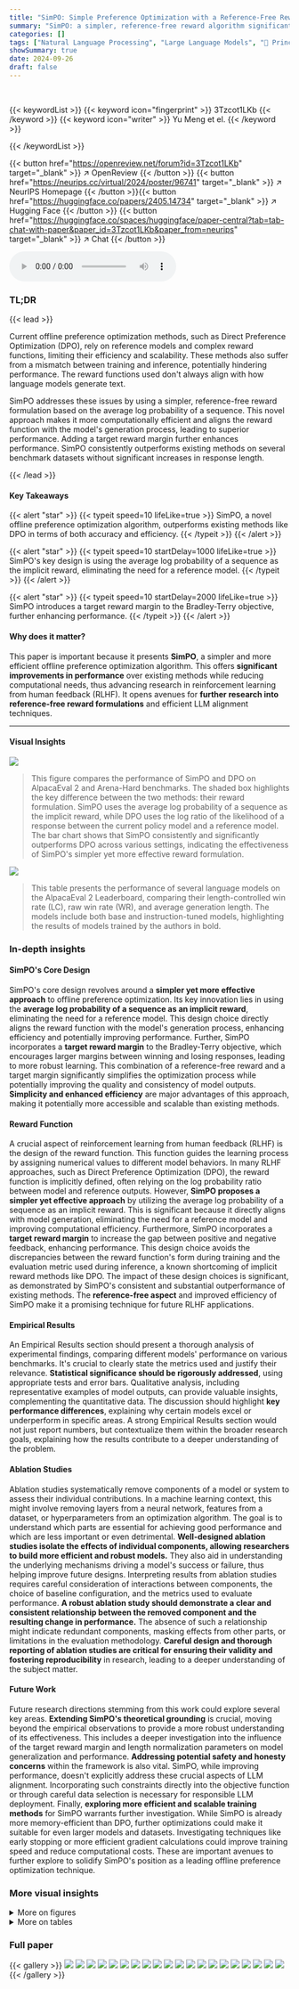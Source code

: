 ```yaml
---
title: "SimPO: Simple Preference Optimization with a Reference-Free Reward"
summary: "SimPO: a simpler, reference-free reward algorithm significantly outperforming existing offline preference optimization methods, achieving higher accuracy and efficiency in aligning LLMs with human pre..."
categories: []
tags: ["Natural Language Processing", "Large Language Models", "🏢 Princeton University",]
showSummary: true
date: 2024-09-26
draft: false
---
```


<br>

{{< keywordList >}}
{{< keyword icon="fingerprint" >}} 3Tzcot1LKb {{< /keyword >}}
{{< keyword icon="writer" >}} Yu Meng et el. {{< /keyword >}}
 
{{< /keywordList >}}

{{< button href="https://openreview.net/forum?id=3Tzcot1LKb" target="_blank" >}}
↗ OpenReview
{{< /button >}}
{{< button href="https://neurips.cc/virtual/2024/poster/96741" target="_blank" >}}
↗ NeurIPS Homepage
{{< /button >}}{{< button href="https://huggingface.co/papers/2405.14734" target="_blank" >}}
↗ Hugging Face
{{< /button >}}
{{< button href="https://huggingface.co/spaces/huggingface/paper-central?tab=tab-chat-with-paper&paper_id=3Tzcot1LKb&paper_from=neurips" target="_blank" >}}
↗ Chat
{{< /button >}}



<audio controls>
    <source src="https://ai-paper-reviewer.com/3Tzcot1LKb/podcast.wav" type="audio/wav">
    Your browser does not support the audio element.
</audio>


### TL;DR


{{< lead >}}

Current offline preference optimization methods, such as Direct Preference Optimization (DPO), rely on reference models and complex reward functions, limiting their efficiency and scalability.  These methods also suffer from a mismatch between training and inference, potentially hindering performance.  The reward functions used don't always align with how language models generate text.

SimPO addresses these issues by using a simpler, reference-free reward formulation based on the average log probability of a sequence.  This novel approach makes it more computationally efficient and aligns the reward function with the model's generation process, leading to superior performance.  Adding a target reward margin further enhances performance.  SimPO consistently outperforms existing methods on several benchmark datasets without significant increases in response length.

{{< /lead >}}


#### Key Takeaways

{{< alert "star" >}}
{{< typeit speed=10 lifeLike=true >}} SimPO, a novel offline preference optimization algorithm, outperforms existing methods like DPO in terms of both accuracy and efficiency. {{< /typeit >}}
{{< /alert >}}

{{< alert "star" >}}
{{< typeit speed=10 startDelay=1000 lifeLike=true >}} SimPO's key design is using the average log probability of a sequence as the implicit reward, eliminating the need for a reference model. {{< /typeit >}}
{{< /alert >}}

{{< alert "star" >}}
{{< typeit speed=10 startDelay=2000 lifeLike=true >}} SimPO introduces a target reward margin to the Bradley-Terry objective, further enhancing performance. {{< /typeit >}}
{{< /alert >}}

#### Why does it matter?
This paper is important because it presents **SimPO**, a simpler and more efficient offline preference optimization algorithm.  This offers **significant improvements in performance** over existing methods while reducing computational needs, thus advancing research in reinforcement learning from human feedback (RLHF).  It opens avenues for **further research into reference-free reward formulations** and efficient LLM alignment techniques.

------
#### Visual Insights



![](https://ai-paper-reviewer.com/3Tzcot1LKb/figures_1_1.jpg)

> This figure compares the performance of SimPO and DPO on AlpacaEval 2 and Arena-Hard benchmarks.  The shaded box highlights the key difference between the two methods: their reward formulation. SimPO uses the average log probability of a sequence as the implicit reward, while DPO uses the log ratio of the likelihood of a response between the current policy model and a reference model. The bar chart shows that SimPO consistently and significantly outperforms DPO across various settings, indicating the effectiveness of SimPO's simpler yet more effective reward formulation.





![](https://ai-paper-reviewer.com/3Tzcot1LKb/tables_1_1.jpg)

> This table presents the performance of several language models on the AlpacaEval 2 Leaderboard, comparing their length-controlled win rate (LC), raw win rate (WR), and average generation length.  The models include both base and instruction-tuned models, highlighting the results of models trained by the authors in bold.





### In-depth insights


#### SimPO's Core Design
SimPO's core design revolves around a **simpler yet more effective approach** to offline preference optimization.  Its key innovation lies in using the **average log probability of a sequence as an implicit reward**, eliminating the need for a reference model. This design choice directly aligns the reward function with the model's generation process, enhancing efficiency and potentially improving performance.  Further, SimPO incorporates a **target reward margin** to the Bradley-Terry objective, which encourages larger margins between winning and losing responses, leading to more robust learning. This combination of a reference-free reward and a target margin significantly simplifies the optimization process while potentially improving the quality and consistency of model outputs.  **Simplicity and enhanced efficiency** are major advantages of this approach, making it potentially more accessible and scalable than existing methods.

#### Reward Function
A crucial aspect of reinforcement learning from human feedback (RLHF) is the design of the reward function.  This function guides the learning process by assigning numerical values to different model behaviors.  In many RLHF approaches, such as Direct Preference Optimization (DPO), the reward function is implicitly defined, often relying on the log probability ratio between model and reference outputs. However, **SimPO proposes a simpler yet effective approach** by utilizing the average log probability of a sequence as an implicit reward. This is significant because it directly aligns with model generation, eliminating the need for a reference model and improving computational efficiency.  Furthermore, SimPO incorporates a **target reward margin** to increase the gap between positive and negative feedback, enhancing performance. This design choice avoids the discrepancies between the reward function's form during training and the evaluation metric used during inference, a known shortcoming of implicit reward methods like DPO.  The impact of these design choices is significant, as demonstrated by SimPO's consistent and substantial outperformance of existing methods.  The **reference-free aspect** and improved efficiency of SimPO make it a promising technique for future RLHF applications.

#### Empirical Results
An Empirical Results section should present a thorough analysis of experimental findings, comparing different models' performance on various benchmarks.  It's crucial to clearly state the metrics used and justify their relevance.  **Statistical significance should be rigorously addressed**, using appropriate tests and error bars.  Qualitative analysis, including representative examples of model outputs, can provide valuable insights, complementing the quantitative data.  The discussion should highlight **key performance differences**, explaining why certain models excel or underperform in specific areas.  A strong Empirical Results section would not just report numbers, but contextualize them within the broader research goals, explaining how the results contribute to a deeper understanding of the problem.

#### Ablation Studies
Ablation studies systematically remove components of a model or system to assess their individual contributions.  In a machine learning context, this might involve removing layers from a neural network, features from a dataset, or hyperparameters from an optimization algorithm.  The goal is to understand which parts are essential for achieving good performance and which are less important or even detrimental. **Well-designed ablation studies isolate the effects of individual components, allowing researchers to build more efficient and robust models.**  They also aid in understanding the underlying mechanisms driving a model's success or failure, thus helping improve future designs.  Interpreting results from ablation studies requires careful consideration of interactions between components, the choice of baseline configuration, and the metrics used to evaluate performance. **A robust ablation study should demonstrate a clear and consistent relationship between the removed component and the resulting change in performance.** The absence of such a relationship might indicate redundant components, masking effects from other parts, or limitations in the evaluation methodology.  **Careful design and thorough reporting of ablation studies are critical for ensuring their validity and fostering reproducibility** in research, leading to a deeper understanding of the subject matter.

#### Future Work
Future research directions stemming from this work could explore several key areas.  **Extending SimPO's theoretical grounding** is crucial, moving beyond the empirical observations to provide a more robust understanding of its effectiveness. This includes a deeper investigation into the influence of the target reward margin and length normalization parameters on model generalization and performance.  **Addressing potential safety and honesty concerns** within the framework is also vital. SimPO, while improving performance, doesn't explicitly address these crucial aspects of LLM alignment. Incorporating such constraints directly into the objective function or through careful data selection is necessary for responsible LLM deployment. Finally, **exploring more efficient and scalable training methods** for SimPO warrants further investigation. While SimPO is already more memory-efficient than DPO, further optimizations could make it suitable for even larger models and datasets. Investigating techniques like early stopping or more efficient gradient calculations could improve training speed and reduce computational costs.  These are important avenues to further explore to solidify SimPO's position as a leading offline preference optimization technique.


### More visual insights

<details>
<summary>More on figures
</summary>


![](https://ai-paper-reviewer.com/3Tzcot1LKb/figures_6_1.jpg)

> This figure compares the performance of SimPO and DPO on AlpacaEval 2 and Arena-Hard benchmarks.  The key difference highlighted is in their reward formulation.  SimPO shows a significant performance improvement over DPO across various settings. The shaded box emphasizes the core difference between the reward functions used by SimPO and DPO.


![](https://ai-paper-reviewer.com/3Tzcot1LKb/figures_7_1.jpg)

> This figure analyzes the impact of the target reward margin (γ) on SimPO's performance.  Subfigure (a) shows how reward accuracy and AlpacaEval2 LC win rate change with different γ values. Subfigure (b) displays the distribution of reward differences (r(x, yw) - r(x, yı)) for various γ values, illustrating how the margin affects the separation between winning and losing responses. Subfigure (c) presents the distribution of average log probabilities of winning responses (pθ(yw|x)) under different γ values, showing the effect of the margin on response likelihood.


![](https://ai-paper-reviewer.com/3Tzcot1LKb/figures_8_1.jpg)

> This figure compares SimPO and DPO using data from UltraFeedback.  Panel (a) shows a scatter plot illustrating the Spearman correlation between the average log probability and response length for DPO, revealing a positive correlation and suggesting length bias. Panel (b) presents a contingency table contrasting DPO reward rankings against average log likelihood rankings for the training data, highlighting a significant mismatch (approximately 50%). Panel (c) displays a bar chart comparing the reward accuracy of SimPO and DPO in Mistral-Base and Mistral-Instruct settings, demonstrating SimPO's superior accuracy in aligning reward rankings with preference data.


![](https://ai-paper-reviewer.com/3Tzcot1LKb/figures_8_2.jpg)

> This figure compares SimPO and DPO, highlighting their main difference in reward formulation and showing SimPO's superior performance on AlpacaEval 2 and Arena-Hard benchmarks.  The shaded box emphasizes the key difference in the reward calculation between the two methods. The bar chart visually demonstrates SimPO's consistent and significant performance improvement over DPO across different model settings.


![](https://ai-paper-reviewer.com/3Tzcot1LKb/figures_18_1.jpg)

> This figure shows the effects of length normalization in SimPO. The first plot (a) demonstrates the relationship between the reward margin and the length difference between winning and losing responses. The second plot (b) shows the correlation between the average log probability and response length for SimPO, and the third plot (c) shows the same correlation for SimPO without length normalization.  These plots illustrate how length normalization helps mitigate bias towards longer responses.


![](https://ai-paper-reviewer.com/3Tzcot1LKb/figures_21_1.jpg)

> This figure compares SimPO and DPO, highlighting their differences in reward formulation and the resulting performance on AlpacaEval 2 and Arena-Hard benchmarks.  The shaded box shows the key difference in their reward functions: SimPO uses the average log probability of a response as the reward, while DPO uses a ratio of probabilities involving a reference model. The bar chart shows that SimPO consistently outperforms DPO across different model sizes and training conditions.


![](https://ai-paper-reviewer.com/3Tzcot1LKb/figures_21_2.jpg)

> This figure compares the performance of SimPO and DPO on AlpacaEval 2 and Arena-Hard benchmark datasets.  The shaded box highlights the key difference between the two methods: their reward formulation.  SimPO uses the average log probability of a sequence as the reward, while DPO uses a more complex reward formulation based on the log ratio of likelihoods from the current policy and a reference model.  The bar charts show that SimPO consistently and significantly outperforms DPO across various settings.  The y-axis indicates the win rate increase and the x-axis shows different model sizes and training methods.


![](https://ai-paper-reviewer.com/3Tzcot1LKb/figures_21_3.jpg)

> The figure compares the performance of SimPO and DPO on AlpacaEval 2 and Arena-Hard benchmarks.  It highlights that the key difference between SimPO and DPO lies in their reward formulation.  SimPO uses an average log probability as its implicit reward, while DPO uses a log ratio of likelihoods from the current policy and reference model. The bar chart visually demonstrates SimPO's superior performance across various settings, showing a significant improvement in both win rates.


</details>




<details>
<summary>More on tables
</summary>


![](https://ai-paper-reviewer.com/3Tzcot1LKb/tables_4_1.jpg)
> This table details the evaluation benchmarks used in the paper. It shows the number of examples (# Exs.) used for each benchmark, the baseline model used for comparison, the judge model used for scoring (GPT-4 Turbo), the scoring type used (pairwise comparison for AlpacaEval 2 and Arena-Hard, single-answer grading for MT-Bench), and the metric used for evaluation (LC & raw win rate for AlpacaEval 2, win rate for Arena-Hard, and rating of 1-10 for MT-Bench).

![](https://ai-paper-reviewer.com/3Tzcot1LKb/tables_4_2.jpg)
> This table presents the results of four different model settings (Llama-3-Base, Llama-3-Instruct, Mistral-Base, and Mistral-Instruct) evaluated on three benchmark datasets (AlpacaEval 2, Arena-Hard, and MT-Bench).  For each setting, it shows the length-controlled win rate (LC), raw win rate (WR), and the average response length in tokens. The table also indicates the training method used for the Supervised Fine-Tuning (SFT) models used as a baseline for each setting.

![](https://ai-paper-reviewer.com/3Tzcot1LKb/tables_5_1.jpg)
> This table presents the results of four different model settings (Llama-3-Base, Llama-3-Instruct, Mistral-Base, Mistral-Instruct) on three benchmark datasets (AlpacaEval 2, Arena-Hard, MT-Bench).  For each setting and dataset, the table shows the length-controlled win rate (LC), the raw win rate (WR), and the average response length.  The models were trained using different preference optimization methods (SimPO and baselines). The Base settings used models fine-tuned on the UltraChat dataset, while the Instruct settings used pre-trained instruction-tuned models. The table highlights the performance differences between SimPO and other methods across various model architectures and training procedures.

![](https://ai-paper-reviewer.com/3Tzcot1LKb/tables_8_1.jpg)
> This table presents the Spearman rank correlation coefficient (ρ) between the average log-likelihood of different language models and their response lengths on a held-out dataset.  The models compared are SimPO without length normalization (w/o LN), DPO, and SimPO. The correlation coefficient measures the strength and direction of the monotonic relationship between the two variables. A higher absolute value of ρ indicates a stronger correlation, while the sign indicates the direction (positive for increasing relationship, negative for decreasing).  This table helps to analyze the impact of length normalization on the relationship between response length and model performance, highlighting SimPO's effectiveness in mitigating length bias.

![](https://ai-paper-reviewer.com/3Tzcot1LKb/tables_17_1.jpg)
> This table presents the results of four different model settings (Llama-3-Base, Llama-3-Instruct, Mistral-Base, Mistral-Instruct) evaluated on three benchmarks (AlpacaEval 2, Arena-Hard, MT-Bench).  For each setting and benchmark, it shows the length-controlled win rate (LC), raw win rate (WR), and the win rate against GPT-4 or GPT-4 Turbo.  The table also indicates whether the models used were trained from scratch (Base) or used pre-trained instruction-tuned models (Instruct).

![](https://ai-paper-reviewer.com/3Tzcot1LKb/tables_18_1.jpg)
> This table presents the results of four different model settings (Llama-3-Base, Llama-3-Instruct, Mistral-Base, Mistral-Instruct) evaluated on three benchmark datasets (AlpacaEval 2, Arena-Hard, MT-Bench).  For each setting, the table shows the length-controlled win rate (LC), the raw win rate (WR), and the average response length.  The table also distinguishes between models trained with supervised fine-tuning (SFT) and those further optimized using various preference optimization methods (including SimPO).

![](https://ai-paper-reviewer.com/3Tzcot1LKb/tables_20_1.jpg)
> This table presents the results of evaluating different preference optimization methods on three benchmark datasets: AlpacaEval 2, Arena-Hard, and MT-Bench.  The table shows the length-controlled win rate (LC) and raw win rate (WR) for each method across four model settings: Llama-3-Base, Llama-3-Instruct, Mistral-Base, and Mistral-Instruct.  The 'SFT' row represents the performance of the supervised fine-tuned models, serving as baselines for the preference optimization methods.  The table highlights the performance differences among various methods and model settings.

![](https://ai-paper-reviewer.com/3Tzcot1LKb/tables_23_1.jpg)
> This table presents the results of four different model settings (Llama-3-Base, Llama-3-Instruct, Mistral-Base, Mistral-Instruct) on three benchmark tests (AlpacaEval 2, Arena-Hard, MT-Bench).  For each model setting and benchmark, the table shows the length-controlled win rate (LC), raw win rate (WR), and the average response length. It highlights the performance differences between models trained with different setups (Base vs. Instruct) and the effect of different preference optimization methods.

![](https://ai-paper-reviewer.com/3Tzcot1LKb/tables_24_1.jpg)
> This table presents the results of four different model settings (Llama-3-Base, Llama-3-Instruct, Mistral-Base, Mistral-Instruct) on three benchmark datasets (AlpacaEval 2, Arena-Hard, MT-Bench).  For each setting and dataset, the table shows the length-controlled win rate (LC), the raw win rate (WR), and the average response length. The SFT (Supervised Fine-Tuned) models used are specified for each setting type.  The table compares the performance of SimPO against several other preference optimization methods. 

![](https://ai-paper-reviewer.com/3Tzcot1LKb/tables_25_1.jpg)
> This table presents the average response lengths generated by the SimPO and SimPO without length normalization models.  The results are broken down by model (SimPO vs. SimPO without length normalization), benchmark (AlpacaEval 2 vs. Arena-Hard), and model setting (Mistral-Base vs. Mistral-Instruct).  It demonstrates the impact of length normalization on the length of generated responses for different models and evaluation benchmarks.

![](https://ai-paper-reviewer.com/3Tzcot1LKb/tables_26_1.jpg)
> This table presents the results of four different model settings (Llama-3-Base, Llama-3-Instruct, Mistral-Base, Mistral-Instruct) on three benchmark datasets (AlpacaEval 2, Arena-Hard, MT-Bench).  For each setting and benchmark, it shows the length-controlled win rate (LC), raw win rate (WR), and the average response length. It highlights the performance of SimPO against other preference optimization methods and indicates whether the models were trained from scratch (Base) or using pre-trained models (Instruct).

![](https://ai-paper-reviewer.com/3Tzcot1LKb/tables_27_1.jpg)
> This table presents the results of four different model settings (Llama-3-Base, Llama-3-Instruct, Mistral-Base, Mistral-Instruct) evaluated on three benchmarks (AlpacaEval 2, Arena-Hard, MT-Bench).  For each setting and benchmark, the table shows the length-controlled win rate (LC), raw win rate (WR), and the average response length.  It highlights the performance differences between different preference optimization methods and model setups, indicating the effectiveness of SimPO in various contexts.

![](https://ai-paper-reviewer.com/3Tzcot1LKb/tables_28_1.jpg)
> This table presents the results of using the Llama-3-Instruct (8B) model with preference optimization, but using a stronger reward model (ArmoRM) for annotation.  It shows the performance metrics (LC%, WR%, Length, WR%, Length, GPT-4 Turbo, GPT-4) achieved by various preference optimization methods (SimPO v0.1, SimPO v0.2, RRHF, SLIC-HF, DPO, IPO, CPO, KTO, ORPO, R-DPO, SFT) on AlpacaEval 2, Arena-Hard, and MT-Bench.

![](https://ai-paper-reviewer.com/3Tzcot1LKb/tables_28_2.jpg)
> This table presents the results of four different model settings (Llama-3-Base, Llama-3-Instruct, Mistral-Base, and Mistral-Instruct) on three benchmark evaluations (AlpacaEval 2, Arena-Hard, and MT-Bench).  For each setting, it shows the length-controlled win rate (LC), raw win rate (WR), and the average score on MT-Bench.  It highlights the performance differences between base and instruction-tuned models, and between different preference optimization techniques (SimPO and its baselines). The training data used for the supervised fine-tuned (SFT) models is also specified.

![](https://ai-paper-reviewer.com/3Tzcot1LKb/tables_29_1.jpg)
> This table presents the results of using Llama-3-Instruct (8B) model with preference optimization.  A key difference from the results in Table 4 is the use of a stronger reward model (ArmoRM) for annotating the preference labels. The table shows the performance metrics (LC win rate, WR win rate, and average response length) on three benchmarks: AlpacaEval 2, Arena-Hard, and MT-Bench, along with GPT-4 Turbo and GPT-4 evaluation metrics.  The 'v0.2' denotes the version of SimPO using a stronger reward model.

![](https://ai-paper-reviewer.com/3Tzcot1LKb/tables_30_1.jpg)
> This table presents the quantitative results of four different model settings (Llama-3-Base, Llama-3-Instruct, Mistral-Base, Mistral-Instruct) evaluated on three benchmarks (AlpacaEval 2, Arena-Hard, MT-Bench).  For each setting, the table shows the length-controlled win rate (LC), raw win rate (WR), and average response length.  It compares the performance of SimPO against several baseline methods (SFT, RRHF, SLIC-HF, DPO, IPO, CPO, KTO, ORPO, R-DPO). The SFT models used are trained on the UltraChat dataset for Base settings and are off-the-shelf instruction-tuned models for Instruct settings.

![](https://ai-paper-reviewer.com/3Tzcot1LKb/tables_30_2.jpg)
> This table presents the results of using Llama-3-Instruct (8B) model with preference optimization.  A key aspect is that it uses a stronger reward model (ArmoRM) for annotating the preference labels, resulting in a version 0.2 of the model. The table shows the performance of several preference optimization methods (SimPO, RRHF, SLIC-HF, DPO, IPO, CPO, KTO, ORPO, R-DPO) on AlpacaEval 2, Arena-Hard, and MT-Bench benchmarks.  Metrics include length-controlled win rate (LC), raw win rate (WR), and average response length.  The GPT-4 Turbo and GPT-4 models were used for evaluation.

![](https://ai-paper-reviewer.com/3Tzcot1LKb/tables_31_1.jpg)
> This table compares the performance of Gemma-2-9B model fine-tuned with DPO and SimPO methods on several benchmarks.  The benchmarks assess both instruction following capabilities (AlpacaEval 2 LC, Arena-Hard) and knowledge capabilities (ZeroEval GSM, ZeroEval MMLU). The results show that SimPO achieves better instruction following performance without sacrificing performance on other tasks. The table also includes results for the released checkpoint (*).

</details>




### Full paper

{{< gallery >}}
<img src="https://ai-paper-reviewer.com/3Tzcot1LKb/1.png" class="grid-w50 md:grid-w33 xl:grid-w25" />
<img src="https://ai-paper-reviewer.com/3Tzcot1LKb/2.png" class="grid-w50 md:grid-w33 xl:grid-w25" />
<img src="https://ai-paper-reviewer.com/3Tzcot1LKb/3.png" class="grid-w50 md:grid-w33 xl:grid-w25" />
<img src="https://ai-paper-reviewer.com/3Tzcot1LKb/4.png" class="grid-w50 md:grid-w33 xl:grid-w25" />
<img src="https://ai-paper-reviewer.com/3Tzcot1LKb/5.png" class="grid-w50 md:grid-w33 xl:grid-w25" />
<img src="https://ai-paper-reviewer.com/3Tzcot1LKb/6.png" class="grid-w50 md:grid-w33 xl:grid-w25" />
<img src="https://ai-paper-reviewer.com/3Tzcot1LKb/7.png" class="grid-w50 md:grid-w33 xl:grid-w25" />
<img src="https://ai-paper-reviewer.com/3Tzcot1LKb/8.png" class="grid-w50 md:grid-w33 xl:grid-w25" />
<img src="https://ai-paper-reviewer.com/3Tzcot1LKb/9.png" class="grid-w50 md:grid-w33 xl:grid-w25" />
<img src="https://ai-paper-reviewer.com/3Tzcot1LKb/10.png" class="grid-w50 md:grid-w33 xl:grid-w25" />
<img src="https://ai-paper-reviewer.com/3Tzcot1LKb/11.png" class="grid-w50 md:grid-w33 xl:grid-w25" />
<img src="https://ai-paper-reviewer.com/3Tzcot1LKb/12.png" class="grid-w50 md:grid-w33 xl:grid-w25" />
<img src="https://ai-paper-reviewer.com/3Tzcot1LKb/13.png" class="grid-w50 md:grid-w33 xl:grid-w25" />
<img src="https://ai-paper-reviewer.com/3Tzcot1LKb/14.png" class="grid-w50 md:grid-w33 xl:grid-w25" />
<img src="https://ai-paper-reviewer.com/3Tzcot1LKb/15.png" class="grid-w50 md:grid-w33 xl:grid-w25" />
<img src="https://ai-paper-reviewer.com/3Tzcot1LKb/16.png" class="grid-w50 md:grid-w33 xl:grid-w25" />
<img src="https://ai-paper-reviewer.com/3Tzcot1LKb/17.png" class="grid-w50 md:grid-w33 xl:grid-w25" />
<img src="https://ai-paper-reviewer.com/3Tzcot1LKb/18.png" class="grid-w50 md:grid-w33 xl:grid-w25" />
<img src="https://ai-paper-reviewer.com/3Tzcot1LKb/19.png" class="grid-w50 md:grid-w33 xl:grid-w25" />
<img src="https://ai-paper-reviewer.com/3Tzcot1LKb/20.png" class="grid-w50 md:grid-w33 xl:grid-w25" />
{{< /gallery >}}